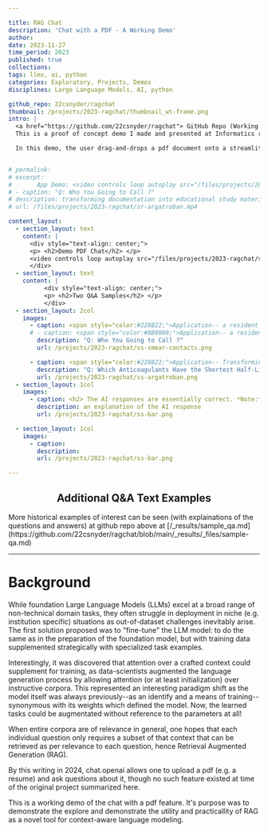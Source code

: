 ```yaml
---

title: RAG Chat
description: 'Chat with a PDF - A Working Demo'
author: 
date: 2023-11-27
time_period: 2023
published: true
collections: 
tags: llms, ai, python
categories: Exploratory, Projects, Demos
disciplines: Large Language Models, AI, python

github_repo: 22csnyder/ragchat
thumbnail: /projects/2023-ragchat/thumbnail_wt-frame.png
intro: |
  <a href="https://github.com/22csnyder/ragchat"> GitHub Repo (Working Demo) </a><br>
  This is a proof of concept demo I made and presented at Informatics rounds in Nov 2023. It demonstrates the utility of Retrieval Augmented Generation (RAG) in a chat interface as a means of interacting with (in the case of the sample data provided) facilitating interaction with laboratory documentation and residency procedure manuals.

  In this demo, the user drag-and-drops a pdf document onto a streamlit app, then also typing in a question. The app then uses the pdf as context to answer the question. The app parses and digests into context that can be provided to the wrapped (openai) LLM model. Results are promising and suggest that RAG could be a useful tool for natural-language "as a database".


# permalink:
# excerpt:
#       App Demo: <video controls loop autoplay src="/files/projects/2023-ragchat/sr-smear-contacts.mp4" title="Q: Who You Going to Call ?" style="width: 50%; text-align: center;"></video>
# - caption: "Q: Who You Going to Call ?"
# description: transforming documentation into educational study materials directly
# url: /files/projects/2023-ragchat/sr-argatroban.mp4

content_layout:
  - section_layout: text
    content: |
      <div style="text-align: center;">
      <p> <h2>Demo PDF Chat</h2> </p>
      <video controls loop autoplay src="/files/projects/2023-ragchat/sr-argatroban.mp4" style="width: 50%;"></video>
      </div>
  - section_layout: text
    content: |
          <div style="text-align: center;">
          <p> <h2>Two Q&A Samples</h2> </p>
          </div>
  - section_layout: 2col
    images:
      - caption: <span style="color:#228B22;">Application-- a resident late at night unsure which attending to call for a particular issue.</span>
      # - caption: <span style="color:#8B0000;">Application-- a resident late at night unsure which attending to call for a particular issue.</span>
        description: "Q: Who You Going to Call ?"
        url: /projects/2023-ragchat/ss-smear-contacts.png

      - caption: <span style="color:#228B22;">Application-- Transforming documentation into educational study materials directly</span>
        description: "Q: Which Anticoagulants Have the Shortest Half-Life ?"
        url: /projects/2023-ragchat/ss-argatroban.png
  - section_layout: 1col
    images: 
      - caption: <h2> The AI responses are essentially correct. *Note:* In some experiments the AI differentiates between  *IV* dabigatran and *oral* dabigatran which is pertinent!, explaining that the oral form has a half-life of 12-17 hours.</h2>
        description: an explanation of the AI response
        url: /projects/2023-ragchat/ss-bar.png

  - section_layout: 1col
    images: 
      - caption:
        description:
        url: /projects/2023-ragchat/ss-bar.png

---
```



<!-- #### Saved Q&A Text Examples -->

<div style="text-align: center;">
<p> <h2>Additional Q&A Text Examples</h2> </p>
</div>
More historical examples of interest can be seen (with explainations of the questions and answers) at github repo above at [/_results/sample_qa.md](https://github.com/22csnyder/ragchat/blob/main/_results/_files/sample-qa.md)

---
# Background 

While foundation Large Language Models (LLMs) excel at a broad range of non-technical domain tasks, they often struggle in deployment in niche (e.g. institution specific) situations as out-of-dataset challenges inevitably arise. The first solution proposed was to "fine-tune" the LLM model: to do the same as in the preparation of the foundation model, but with training data supplemented strategically with specialized task examples. 

Interestingly, it was discovered that attention over a crafted context could supplement for training, as data-scientists augmented the language generation process by allowing attention (or at least initialization) over instructive corpora. This represented an interesting paradigm shift as the model itself was always previously--as an identify and a means of training--synonymous with its weights which defined the model. Now, the learned tasks could be augmentated without reference to the parameters at all!

When entire corpora are of relevance in general, one hopes that each individual question only requires a subset of that context that can be retrieved as per relevance to each question, hence Retrieval Augmented Generation (RAG).

By this writing in 2024, chat.openai allows one to upload a pdf (e.g. a resume) and ask questions about it, though no such feature existed at time of the original project summarized here. 

This is a working demo of the chat with a pdf feature. It's purpose was to demonstrate the explore and demonstrate the utility and practicallity of RAG as a novel tool for context-aware language modeling.